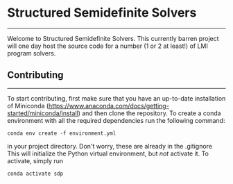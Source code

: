 # Structured Semidefinite Solvers
---
Welcome to Structured Semidefinite Solvers. This currently barren project will one day host the source code for a number (1 or 2 at least!) of LMI program solvers.

## Contributing
---
To start contributing, first make sure that you have an up-to-date installation of Miniconda (https://www.anaconda.com/docs/getting-started/miniconda/install) and then clone the repository. To create a conda environment with all the required dependencies run the following command:
```
conda env create -f environment.yml
```
in your project directory. Don't worry, these are already in the .gitignore This will initialize the Python virtual environment, but *not* activate it. To activate, simply run

```
conda activate sdp
```